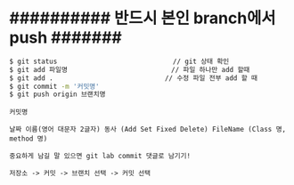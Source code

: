 # ########## 반드시 본인 branch에서 push ####### ###########



```bash
$ git status                             // git 상태 확인 
$ git add 파일명                          // 파일 하나만 add 할때
$ git add .							   // 수정 파일 전부 add 할 때 
$ git commit -m '커밋명'
$ git push origin 브랜치명

```



```
커밋명

날짜 이름(영어 대문자 2글자) 동사 (Add Set Fixed Delete) FileName (Class 명, method 명)

중요하게 남길 말 있으면 git lab commit 댓글로 남기기!

저장소 -> 커밋 -> 브랜치 선택 -> 커밋 선택
```

